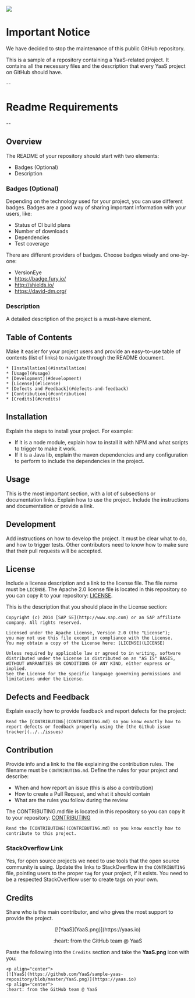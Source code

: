 ![](https://img.shields.io/badge/STATUS-NOT%20CURRENTLY%20MAINTAINED-red.svg?longCache=true&style=flat)

# Important Notice
We have decided to stop the maintenance of this public GitHub repository.

This is a sample of a repository containing a YaaS-related project. It contains all the necessary files and the description that every YaaS project on GitHub should have.

--
# Readme Requirements
--

## Overview

The README of your repository should start with two elements:
- Badges (Optional)
- Description

### Badges (Optional)

Depending on the technology used for your project, you can use different badges. Badges are a good way of sharing important information with your users, like:
- Status of CI build plans
- Number of downloads
- Dependencies
- Test coverage

There are different providers of badges. Choose badges wisely and one-by-one:
- VersionEye
- https://badge.fury.io/
- http://shields.io/
- https://david-dm.org/

### Description

A detailed description of the project is a must-have element. 

## Table of Contents

Make it easier for your project users and provide an easy-to-use table of contents (list of links) to navigate through the README document.

```
* [Installation](#installation)
* [Usage](#usage)
* [Development](#development)
* [License](#license)
* [Defects and Feedback](#defects-and-feedback)
* [Contribution](#contribution)
* [Credits](#credits)
```
## Installation

Explain the steps to install your project. For example:
* If it is a node module, explain how to install it with NPM and what scripts to trigger to make it work.
* If it is a Java lib, explain the maven dependencies and any configuration to perform to include the dependencies in the project.

## Usage

This is the most important section, with a lot of subsections or documentation links.
Explain how to use the project. Include the instructions and documentation or provide a link.

## Development

Add instructions on how to develop the project. It must be clear what to do, and how to trigger tests. Other contributors need to know how to make sure that their pull requests will be accepted.

## License

Include a license description and a link to the license file. The file name must be `LICENSE`. The Apache 2.0 license file is located in this repository so you can copy it to your repository: [LICENSE](LICENSE).

This is the description that you should place in the License section:
```
Copyright (c) 2014 [SAP SE](http://www.sap.com) or an SAP affiliate company. All rights reserved.

Licensed under the Apache License, Version 2.0 (the "License");
you may not use this file except in compliance with the License.
You may obtain a copy of the License here: [LICENSE](LICENSE)

Unless required by applicable law or agreed to in writing, software
distributed under the License is distributed on an "AS IS" BASIS,
WITHOUT WARRANTIES OR CONDITIONS OF ANY KIND, either express or implied.
See the License for the specific language governing permissions and
limitations under the License.
```
## Defects and Feedback

Explain exactly how to provide feedback and report defects for the project:
```
Read the [CONTRIBUTING](CONTRIBUTING.md) so you know exactly how to report defects or feedback properly using the [the Github issue tracker](../../issues)
```

## Contribution

Provide info and a link to the file explaining the contribution rules. The filename must be `CONTRIBUTING.md`. Define the rules for your project and describe:
- When and how report an issue (this is also a contribution)
- How to create a Pull Request, and what it should contain
- What are the rules you follow during the review

The CONTRIBUTING.md file is located in this repository so you can copy it to your repository: [CONTRIBUTING](CONTRIBUTING.md)

```
Read the [CONTRIBUTING](CONTRIBUTING.md) so you know exactly how to contribute to this project.
```

### StackOverflow Link

Yes, for open source projects we need to use tools that the open source community is using.
Update the links to StackOverflow in the `CONTRIBUTING` file, pointing users to the proper `tag` for your project, if it exists. You need to be a respected StackOverflow user to create tags on your own.

## Credits

Share who is the main contributor, and who gives the most support to provide the project.

<p align="center">
[![YaaS](YaaS.png)](https://yaas.io)
<p align="center">
:heart: from the GitHub team @ YaaS

Paste the following into the `Credits` section and take the **YaaS.png** icon with you:

```
<p align="center">
[![YaaS](https://github.com/YaaS/sample-yaas-repository/blob/master/YaaS.png)](https://yaas.io)
<p align="center">
:heart: from the GitHub team @ YaaS
```

